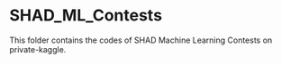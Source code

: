 # SHAD_ML_Contests
This folder contains the codes of SHAD Machine Learning Contests on private-kaggle.
